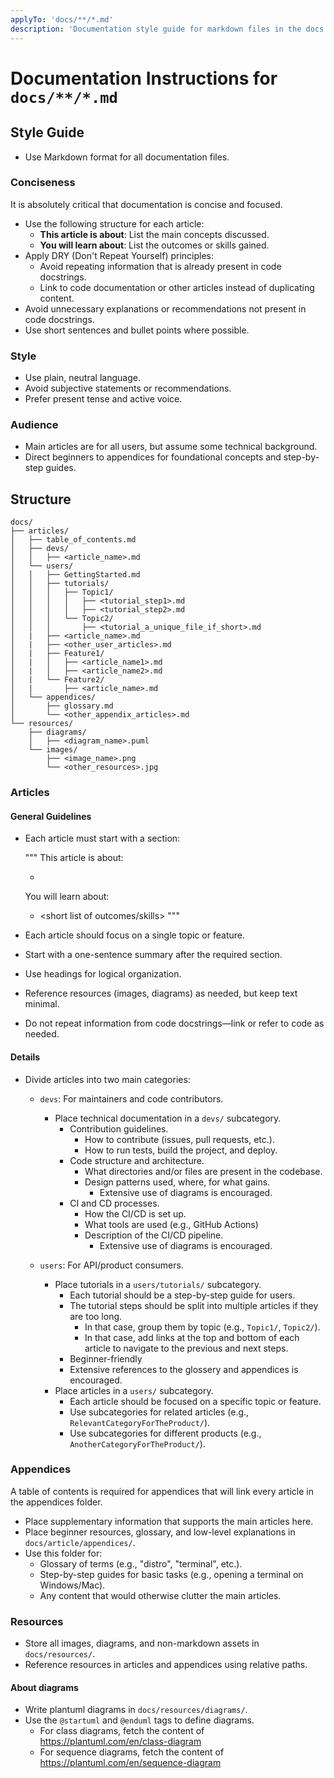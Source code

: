 ```yaml
---
applyTo: 'docs/**/*.md'
description: 'Documentation style guide for markdown files in the docs directory.'
---
```


# Documentation Instructions for `docs/**/*.md`

## Style Guide
- Use Markdown format for all documentation files.

### Conciseness
It is absolutely critical that documentation is concise and focused.
- Use the following structure for each article:
  - **This article is about**: List the main concepts discussed.
  - **You will learn about**: List the outcomes or skills gained.
- Apply DRY (Don't Repeat Yourself) principles:
  - Avoid repeating information that is already present in code docstrings.
  - Link to code documentation or other articles instead of duplicating content.
- Avoid unnecessary explanations or recommendations not present in code docstrings.
- Use short sentences and bullet points where possible.

### Style
- Use plain, neutral language.
- Avoid subjective statements or recommendations.
- Prefer present tense and active voice.

### Audience
- Main articles are for all users, but assume some technical background.
- Direct beginners to appendices for foundational concepts and step-by-step guides.

## Structure

```
docs/
├── articles/
│   ├── table_of_contents.md
│   ├── devs/
│   │   ├── <article_name>.md
│   └── users/
│   │   ├── GettingStarted.md
│   │   ├── tutorials/
│   │   │   ├── Topic1/
│   │   │   │   ├── <tutorial_step1>.md
│   │   │   │   ├── <tutorial_step2>.md
│   │   │   └── Topic2/
│   │   │       ├── <tutorial_a_unique_file_if_short>.md
│   |   ├── <article_name>.md
│   |   ├── <other_user_articles>.md
│   |   ├── Feature1/
│   |   │   ├── <article_name1>.md
│   |   │   ├── <article_name2>.md
│   |   └── Feature2/
│   |       ├── <article_name>.md
│   └── appendices/
│       ├── glossary.md
│       └── <other_appendix_articles>.md
└── resources/
    ├── diagrams/
    │   ├── <diagram_name>.puml
    └── images/
        ├── <image_name>.png
        └── <other_resources>.jpg
```

### Articles

#### General Guidelines

- Each article must start with a section:
  
  """
  This article is about:
  - <short list of concepts discussed>

  You will learn about:
  - <short list of outcomes/skills>
  """
- Each article should focus on a single topic or feature.
- Start with a one-sentence summary after the required section.
- Use headings for logical organization.
- Reference resources (images, diagrams) as needed, but keep text minimal.
- Do not repeat information from code docstrings—link or refer to code as needed.

#### Details

- Divide articles into two main categories:
  - `devs`: For maintainers and code contributors.
    - Place technical documentation in a `devs/` subcategory.
        - Contribution guidelines.
          - How to contribute (issues, pull requests, etc.).
          - How to run tests, build the project, and deploy.
        - Code structure and architecture.
          - What directories and/or files are present in the codebase.
          - Design patterns used, where, for what gains.
            - Extensive use of diagrams is encouraged.
        - CI and CD processes.
          - How the CI/CD is set up.
          - What tools are used (e.g., GitHub Actions)
          - Description of the CI/CD pipeline.
            - Extensive use of diagrams is encouraged.

  - `users`: For API/product consumers.
    - Place tutorials in a `users/tutorials/` subcategory.
      - Each tutorial should be a step-by-step guide for users.
      - The tutorial steps should be split into multiple articles if they are too long.
        - In that case, group them by topic (e.g., `Topic1/`, `Topic2/`).
        - In that case, add links at the top and bottom of each article to navigate to the previous and next steps.
      - Beginner-friendly
      - Extensive references to the glossery and appendices is encouraged.
    - Place articles in a `users/` subcategory.
      - Each article should be focused on a specific topic or feature.
      - Use subcategories for related articles (e.g., `RelevantCategoryForTheProduct/`).
      - Use subcategories for different products (e.g., `AnotherCategoryForTheProduct/`).

### Appendices
A table of contents is required for appendices that will link every article in the appendices folder.

- Place supplementary information that supports the main articles here.
- Place beginner resources, glossary, and low-level explanations in `docs/article/appendices/`.
- Use this folder for:
  - Glossary of terms (e.g., "distro", "terminal", etc.).
  - Step-by-step guides for basic tasks (e.g., opening a terminal on Windows/Mac).
  - Any content that would otherwise clutter the main articles.

### Resources
- Store all images, diagrams, and non-markdown assets in `docs/resources/`.
- Reference resources in articles and appendices using relative paths.

#### About diagrams
- Write plantuml diagrams in `docs/resources/diagrams/`.
- Use the `@startuml` and `@enduml` tags to define diagrams.
  - For class diagrams, fetch the content of https://plantuml.com/en/class-diagram
  - For sequence diagrams, fetch the content of https://plantuml.com/en/sequence-diagram
